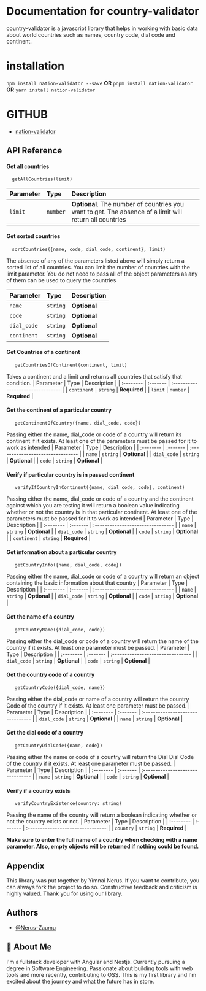 # Documentation for country-validator

country-validator is a javascript library that helps in working with basic data about world countries such as names, country code, dial code and continent.


# installation
`npm install nation-validator --save`
**OR**
`pnpm install nation-validator`
**OR**
`yarn install nation-validator`


# GITHUB
- [nation-validator](https://www.github.com/Nerus-Zaumu/nation-validator)


## API Reference

#### Get all countries

```function
  getAllCountries(limit)
```

| Parameter | Type     | Description                |
| :-------- | :------- | :------------------------- |
| `limit` | `number` | **Optional**. The number of countries you want to get. The absence of a limit will return all countries |

#### Get sorted countries

```function
  sortCountries({name, code, dial_code, continent}, limit)
```

The absence  of any of the parameters listed above will simply return a sorted list of all countries. You can limit the number of countries  with the limit parameter. You do not need to pass all of the object parameters as any of them can be used to query the countries

| Parameter | Type     | Description                       |
| :-------- | :------- | :-------------------------------- |
| `name`      | `string` | **Optional** |
| `code`      | `string` | **Optional** |
| `dial_code`      | `string` | **Optional** |
| `continent`      | `string` | **Optional** |


#### Get Countries of a continent

```function
   getCountriesOfContinent(continent, limit)
```

Takes a continent and a limit and returns all countries that satisfy that condition.
| Parameter | Type     | Description                       |
| :-------- | :------- | :-------------------------------- |
| `continent`      | `string` | **Required** |
| `limit`      | `number` | **Required** |

#### Get the continent of a particular country

```function
   getContinentOfCountry({name, dial_code, code})
```

Passing either the name, dial_code or code of a country will return its continent if it exists. At least one of the parameters must be passed for it to work as intended
| Parameter | Type     | Description                       |
| :-------- | :------- | :-------------------------------- |
| `name`      | `string` | **Optional** |
| `dial_code`      | `string` | **Optional** |
| `code`      | `string` | **Optional** |


#### Verify if particular country is in passed continent

```function
   verifyIfCountryInContinent({name, dial_code, code}, continent)
```

Passing either the name, dial_code or code of a country and the continent against which you are testing it will return a boolean value indicating whether or not the country is in that particular continent. At least one of the parameters must be passed for it to work as intended
| Parameter | Type     | Description                       |
| :-------- | :------- | :-------------------------------- |
| `name`      | `string` | **Optional** |
| `dial_code`      | `string` | **Optional** |
| `code`      | `string` | **Optional** |
| `continent`      | `string` | **Required** |

#### Get information about a particular country

```function
   getCountryInfo({name, dial_code, code})
```

Passing either the name, dial_code or code of a country will return an object containing the basic information about that country
| Parameter | Type     | Description                       |
| :-------- | :------- | :-------------------------------- |
| `name`      | `string` | **Optional** |
| `dial_code`      | `string` | **Optional** |
| `code`      | `string` | **Optional** |

#### Get the name of a country

```function
   getCountryName({dial_code, code})
```

Passing either the dial_code or code of a country will return the name of the country if it exists. At least one parameter must be passed.
| Parameter | Type     | Description                       |
| :-------- | :------- | :-------------------------------- |
| `dial_code`      | `string` | **Optional** |
| `code`      | `string` | **Optional** |

#### Get the country code of a country

```function
   getCountryCode({dial_code, name})
```

Passing either the dial_code or name of a country will return the country Code of the country if it exists. At least one parameter must be passed.
| Parameter | Type     | Description                       |
| :-------- | :------- | :-------------------------------- |
| `dial_code`      | `string` | **Optional** |
| `name`      | `string` | **Optional** |

#### Get the dial code of a country

```function
   getCountryDialCode({name, code})
```

Passing either the name or code of a country will return the Dial Dial Code of the country if it exists. At least one parameter must be passed.
| Parameter | Type     | Description                       |
| :-------- | :------- | :-------------------------------- |
| `name`      | `string` | **Optional** |
| `code`      | `string` | **Optional** |


#### Verify if a country exists

```function
   verifyCountryExistence(country: string)
```

Passing the name of the country will return a boolean indicating whether or not the country exists or not.
| Parameter | Type     | Description                       |
| :-------- | :------- | :-------------------------------- |
| `country`      | `string` | **Required** |

**Make sure to enter the full name of a country when checking with a name parameter. Also, empty objects will be returned if nothing could be found.**

## Appendix

This library was put together by Yimnai Nerus. If you want to contribute, you can always fork the project to do so. Constructive feedback and criticism is highly valued. Thank you for using our library.

## Authors

- [@Nerus-Zaumu](https://www.github.com/Nerus-Zaumu)

## 🚀 About Me
I'm a fullstack developer with Angular and Nestjs. Currently pursuing a degree in Software Engineering. Passionate about building tools with web tools and more recently, contributing to OSS. This is my first library and I'm excited about the journey and what the future has in store.